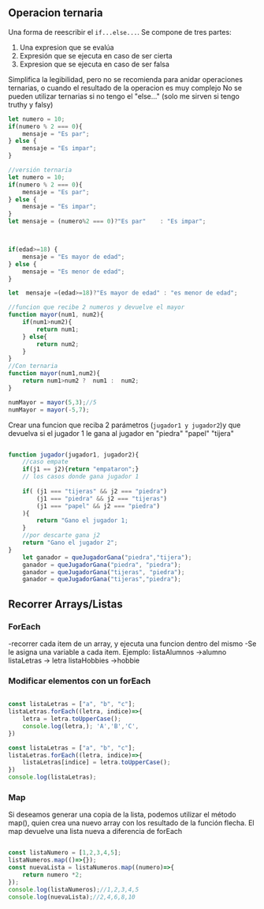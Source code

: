 ## Operacion ternaria
Una forma de reescribir el `if...else...`. Se compone de tres partes:
1. Una expresion que se evalúa
2. Expresión que se ejecuta en caso de ser cierta
3. Expresion que se ejecuta en caso de ser falsa

Simplifica la legibilidad, pero no se recomienda para anidar operaciones ternarias, o cuando el resultado de la operacion es muy complejo
No se pueden utilizar ternarias si no tengo el "else..." (solo me sirven si tengo truthy y falsy)


```js
let numero = 10;
if(numero % 2 === 0){
    mensaje = "Es par";
} else {
    mensaje = "Es impar";
}

//versión ternaria
let numero = 10;
if(numero % 2 === 0){
    mensaje = "Es par";
} else {
    mensaje = "Es impar";
}
let mensaje = (numero%2 === 0)?"Es par"    : "Es impar";



if(edad>=18) {
    mensaje = "Es mayor de edad";
} else {
    mensaje = "Es menor de edad";
}

let  mensaje =(edad>=18)?"Es mayor de edad" : "es menor de edad";
```
```js
//funcion que recibe 2 numeros y devuelve el mayor
function mayor(num1, num2){
    if(num1>num2){
        return num1;
    } else{
        return num2;
    }
}
//Con ternaria
function mayor(num1,num2){
    return num1>num2 ?  num1 :  num2;   
}

numMayor = mayor(5,3);//5
numMayor = mayor(-5,7);
```

Crear una funcion que reciba 2 parámetros (`jugador1 y jugador2`)y que devuelva si el jugador 1 le gana al jugador en "piedra" "papel" "tijera"

```js

function jugador(jugador1, jugador2){
    //caso empate
    if(j1 == j2){return "empataron";}
    // los casos donde gana jugador 1
    
    if( (j1 === "tijeras" && j2 === "piedra")
        (j1 === "piedra" && j2 === "tijeras")
        (j1 === "papel" && j2 === "piedra")
    ){
        return "Gano el jugador 1;
    }
    //por descarte gana j2
    return "Gano el jugador 2"; 
}
    let ganador = queJugadorGana("piedra","tijera");
    ganador = queJugadorGana("piedra", "piedra");
    ganador = queJugadorGana("tijeras", "piedra");
    ganador = queJugadorGana("tijeras","piedra");

```

## Recorrer Arrays/Listas

### ForEach
-recorrer cada item de un array, y ejecuta una funcion dentro del mismo
-Se le asigna una variable a cada item.
Ejemplo:
    listaAlumnos ->alumno
    listaLetras -> letra
    listaHobbies ->hobbie


### Modificar elementos con un forEach
```js

const listaLetras = ["a", "b", "c"];
listaLetras.forEach((letra, indice)=>{
    letra = letra.toUpperCase();
    console.log(letra,); 'A','B','C',
})

const listaLetras = ["a", "b", "c"];
listaLetras.forEach((letra, indice)=>{
    listaLetras[indice] = letra.toUpperCase();
})
console.log(listaLetras);
```

### Map
Si deseamos generar una copia de la lista, podemos utilizar el método map(), quien crea una nuevo array con los resultado de la función flecha. 
El map devuelve una lista nueva a diferencia de forEach
```js

const listaNumero = [1,2,3,4,5];
listaNumeros.map(()=>{});
const nuevaLista = listaNumeros.map((numero)=>{
    return numero *2;
});
console.log(listaNumeros);//1,2,3,4,5
console.log(nuevaLista);//2,4,6,8,10
```




